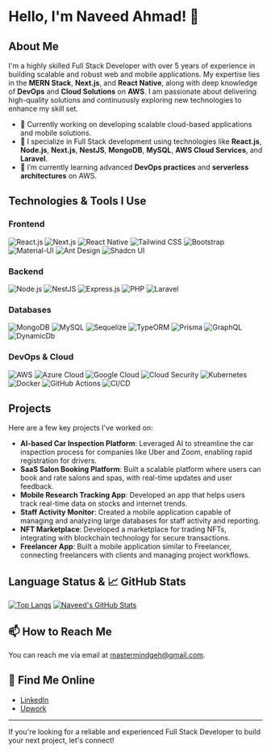 # Hello, I'm Naveed Ahmad! 👋

## About Me
I'm a highly skilled Full Stack Developer with over 5 years of experience in building scalable and robust web and mobile applications. My expertise lies in the **MERN Stack**, **Next.js**, and **React Native**, along with deep knowledge of **DevOps** and **Cloud Solutions** on **AWS**. I am passionate about delivering high-quality solutions and continuously exploring new technologies to enhance my skill set.

- 💼 Currently working on developing scalable cloud-based applications and mobile solutions.
- 🎯 I specialize in Full Stack development using technologies like **React.js**, **Node.js**, **Next.js**, **NestJS**, **MongoDB**, **MySQL**, **AWS Cloud Services**, and **Laravel**.
- 🌱 I’m currently learning advanced **DevOps practices** and **serverless architectures** on AWS.

## Technologies & Tools I Use

### Frontend
![React.js](https://img.shields.io/badge/-React-61DAFB?style=flat-square&logo=react&logoColor=white)
![Next.js](https://img.shields.io/badge/-Next.js-000000?style=flat-square&logo=nextdotjs&logoColor=white)
![React Native](https://img.shields.io/badge/-React%20Native-61DAFB?style=flat-square&logo=react&logoColor=white)
![Tailwind CSS](https://img.shields.io/badge/-Tailwind%20CSS-38B2AC?style=flat-square&logo=tailwind-css&logoColor=white)
![Bootstrap](https://img.shields.io/badge/-Bootstrap-563D7C?style=flat-square&logo=bootstrap&logoColor=white)
![Material-UI](https://img.shields.io/badge/-Material--UI-0081CB?style=flat-square&logo=material-ui&logoColor=white)
![Ant Design](https://img.shields.io/badge/-Ant%20Design-0170FE?style=flat-square&logo=ant-design&logoColor=white)
![Shadcn UI](https://img.shields.io/badge/-Shadcn%20UI-7289DA?style=flat-square&logo=react&logoColor=white)

### Backend
![Node.js](https://img.shields.io/badge/-Node.js-339933?style=flat-square&logo=node.js&logoColor=white)
![NestJS](https://img.shields.io/badge/-NestJS-E0234E?style=flat-square&logo=nestjs&logoColor=white)
![Express.js](https://img.shields.io/badge/-Express.js-000000?style=flat-square&logo=express&logoColor=white)
![PHP](https://img.shields.io/badge/-PHP-777BB4?style=flat-square&logo=php&logoColor=white)
![Laravel](https://img.shields.io/badge/-Laravel-FF2D20?style=flat-square&logo=laravel&logoColor=white)

### Databases
![MongoDB](https://img.shields.io/badge/-MongoDB-47A248?style=flat-square&logo=mongodb&logoColor=white)
![MySQL](https://img.shields.io/badge/-MySQL-4479A1?style=flat-square&logo=mysql&logoColor=white)
![Sequelize](https://img.shields.io/badge/-Sequelize-52B0E7?style=flat-square&logo=sequelize&logoColor=white)
![TypeORM](https://img.shields.io/badge/-TypeORM-00758F?style=flat-square&logo=typeorm&logoColor=white)
![Prisma](https://img.shields.io/badge/-Prisma-2D3748?style=flat-square&logo=prisma&logoColor=white)
![GraphQL](https://img.shields.io/badge/-GraphQL-E10098?style=flat-square&logo=graphql&logoColor=white)
![DynamicDb](https://img.shields.io/badge/-DynamicDb-00758F?style=flat-square&logo=dynamicdb&logoColor=white)

### DevOps & Cloud
![AWS](https://img.shields.io/badge/-AWS-232F3E?style=flat-square&logo=amazon-aws&logoColor=white)
![Azure Cloud](https://img.shields.io/badge/-Azure%20Cloud-0078D4?style=flat-square&logo=microsoft-azure&logoColor=white)
![Google Cloud](https://img.shields.io/badge/-Google%20Cloud-4285F4?style=flat-square&logo=google-cloud&logoColor=white)
![Cloud Security](https://img.shields.io/badge/-Cloud%20Security-2F4F4F?style=flat-square&logo=cloudsecurity&logoColor=white)
![Kubernetes](https://img.shields.io/badge/-Kubernetes-326CE5?style=flat-square&logo=kubernetes&logoColor=white)
![Docker](https://img.shields.io/badge/-Docker-2496ED?style=flat-square&logo=docker&logoColor=white)
![GitHub Actions](https://img.shields.io/badge/-GitHub%20Actions-2088FF?style=flat-square&logo=github-actions&logoColor=white)
![CI/CD](https://img.shields.io/badge/-CI%2FCD-00C853?style=flat-square&logo=continuous-integration&logoColor=white)

## Projects
Here are a few key projects I've worked on:
- **AI-based Car Inspection Platform**: Leveraged AI to streamline the car inspection process for companies like Uber and Zoom, enabling rapid registration for drivers.
- **SaaS Salon Booking Platform**: Built a scalable platform where users can book and rate salons and spas, with real-time updates and user feedback.
- **Mobile Research Tracking App**: Developed an app that helps users track real-time data on stocks and internet trends.
- **Staff Activity Monitor**: Created a mobile application capable of managing and analyzing large databases for staff activity and reporting.
- **NFT Marketplace**: Developed a marketplace for trading NFTs, integrating with blockchain technology for secure transactions.
- **Freelancer App**: Built a mobile application similar to Freelancer, connecting freelancers with clients and managing project workflows.

## Language Status & 📈 GitHub Stats
[![Top Langs](https://github-readme-stats.vercel.app/api/top-langs/?username=naveedgeh&layout=compact&theme=radical)](https://github.com/naveedgeh/github-readme-stats) [![Naveed's GitHub Stats](https://github-readme-stats.vercel.app/api?username=naveedgeh&show_icons=true&theme=radical)](https://github.com/naveedgeh/github-readme-stats)

## 📫 How to Reach Me
You can reach me via email at [mastermindgeh@gmail.com](mailto:mastermindgeh@gmail.com).

## 📎 Find Me Online
- [LinkedIn](https://www.linkedin.com/in/naveed-ahmad-full-stack-developer/)
- [Upwork](https://www.upwork.com/freelancers/~0155ee24d43bea77cc)

---

If you're looking for a reliable and experienced Full Stack Developer to build your next project, let's connect!
